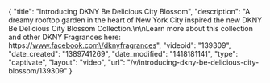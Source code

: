 {
    "title": "Introducing DKNY Be Delicious City Blossom",
    "description": "A dreamy rooftop garden in the heart of New York City inspired the new DKNY Be Delicious City Blossom Collection.\n\nLearn more about this collection and other DKNY Fragrances here: https:\/\/www.facebook.com\/dknyfragrances",
    "videoid": "139309",
    "date_created": "1389741269",
    "date_modified": "1418181141",
    "type": "captivate",
    "layout": "video",
    "url": "\/v\/introducing-dkny-be-delicious-city-blossom\/139309"
}